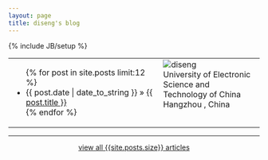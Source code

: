 ```yaml
---
layout: page
title: diseng's blog
---
```

{% include JB/setup %}
<table width="100%" rowspan="0" colspan="0">
	<tr>
		<td width="60%">
			<ul class="posts">
			  {% for post in site.posts limit:12 %}
			    <li><span>{{ post.date | date_to_string }}</span> &raquo; <a href="{{ BASE_PATH }}{{ post.url }}">{{ post.title }}</a></li>
			  {% endfor %}
			</ul>
		</td>
		<td width="40%" style="vertical-align:top;">
			<div><img alt="diseng" src="{{ ASSET_PATH }}hooligan/img/diseng.jpg"/></div>
			<div>University of Electronic Science and Technology of China</div> 
			<div>Hangzhou , China</div>
		</td>
	</tr>
</table>
<hr>
<div style="width:50%;margin-left:auto;margin-right:auto;text-align:center;clear:both;">
  <a href="/archive.html">view all {{site.posts.size}} articles</a>
</div>


